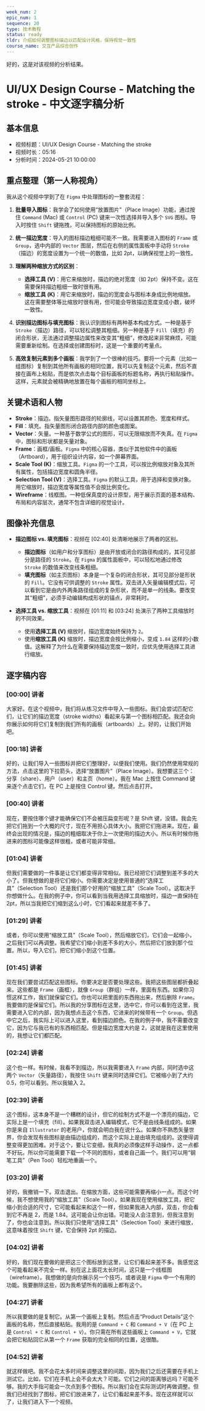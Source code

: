 ```yaml
---
week_num: 2
epic_num: 1
sequence: 20
type: 技术教程
status: ready
tldr: 介绍如何调整图标描边以匹配设计风格，保持视觉一致性
course_name: 交互产品综合创作
---
```


好的，这是对该视频的分析结果。

# UI/UX Design Course - Matching the stroke - 中文逐字稿分析

## 基本信息
- 视频标题：UI/UX Design Course - Matching the stroke
- 视频时长：05:16
- 分析时间：2024-05-21 10:00:00

## 重点整理（第一人称视角）
我从这个视频中学到了在 `Figma` 中处理图标的一整套流程：

1.  **批量导入图标**：我学会了如何使用“放置图片”（Place Image）功能，通过按住 `Command` (Mac) 或 `Control` (PC) 键来一次性选择并导入多个 `SVG` 图标。导入时按住 `Shift` 键拖拽，可以保持图标的原始比例。

2.  **统一描边宽度**：导入的图标描边粗细可能不一致。我需要进入图标的 `Frame` 或 `Group`，选中内部的 `Vector` 图层，然后在右侧的属性面板中手动将 `Stroke`（描边）的宽度设置为一个统一的数值，比如 2pt，以确保视觉上的一致性。

3.  **理解两种缩放方式的区别**：
    *   **选择工具 (V)**：用它来缩放时，描边的绝对宽度（如 2pt）保持不变。这在需要保持描边粗细一致时很有用。
    *   **缩放工具 (K)**：用它来缩放时，描边的宽度会与图标本身成比例地缩放。这在需要整体等比缩放时很有用，但可能会导致描边宽度变成小数，破坏一致性。

4.  **识别描边图标与填充图标**：我认识到图标有两种基本构成方式。一种是基于 `Stroke`（描边）路径，可以轻松调整其粗细。另一种是基于 `Fill`（填充）的闭合形状，无法通过调整描边属性来改变其“粗细”，修改起来非常麻烦，可能需要重新绘制。在选择或创建图标时，这是一个重要的考量点。

5.  **高效复制元素到多个画板**：我学到了一个很棒的技巧。要将一个元素（比如一组图标）复制到其他所有画板的相同位置，我可以先复制这个元素，然后不直接在画布上粘贴，而是依次点击每个目标画板的标题名称，再执行粘贴操作。这样，元素就会被精确地放置在每个画板的相同坐标上。

## 关键术语和人物
- **Stroke**：描边。指矢量图形路径的轮廓线，可以设置其颜色、宽度和样式。
- **Fill**：填充。指矢量图形闭合路径内部的颜色或图案。
- **Vector**：矢量。一种基于数学公式的图形，可以无限缩放而不失真。在 `Figma` 中，图标和形状都是矢量对象。
- **Frame**：画框/画板。`Figma` 中的核心容器，类似于其他软件中的画板（Artboard），用于组织设计内容，如一个屏幕界面。
- **Scale Tool (K)**：缩放工具。`Figma` 的一个工具，可以按比例缩放对象及其所有属性，包括描边宽度和圆角半径。
- **Selection Tool (V)**：选择工具。`Figma` 的默认工具，用于选择和变换对象。用它缩放时，描边宽度等属性值不会按比例变化。
- **Wireframe**：线框图。一种低保真度的设计原型，用于展示页面的基本结构、布局和内容层次，通常不包含详细的视觉设计。

## 图像补充信息
- **描边图标 vs. 填充图标**：视频在 [02:40] 处清晰地展示了两者的区别。
    - **描边图标**（如用户和分享图标）是由开放或闭合的路径构成的，其可见部分是路径的 `Stroke`。在 `Figma` 的属性面板中，可以轻松地通过修改 `Stroke` 的数值来改变线条粗细。
    - **填充图标**（如主页图标）本身是一个复杂的闭合形状，其可见部分是形状的 `Fill`。它没有可供调整的 `Stroke` 属性。双击进入矢量编辑模式后，可以看到它是由内外两条路径组成的复杂形状，而不是单一的线条。要改变其“粗细”，必须手动编辑构成形状的锚点，非常耗时。
    
    

- **选择工具 vs. 缩放工具**：视频在 [01:11] 和 [03:24] 处演示了两种工具缩放时的不同效果。
    - 使用**选择工具 (V)** 缩放时，描边宽度始终保持为 `2`。
    - 使用**缩放工具 (K)** 缩放时，描边宽度会按比例缩小，变成 `1.84` 这样的小数值。这解释了为什么在需要保持描边宽度一致时，应优先使用选择工具进行缩放。

## 逐字稿内容

### [00:00] 讲者
大家好。在这个视频中，我们将从练习文件中导入一些图标。我们会尝试匹配它们，让它们的描边宽度（stroke widths）看起来与第一个图标相匹配。我还会向你展示如何将它们复制到我们所有的画板（artboards）上。好的，让我们开始吧。

### [00:18] 讲者
好的，让我们导入一些图标并把它们整理好，以便我们使用。我们仍然使用常规的方法，点击这里的下拉箭头，选择“放置图片”（Place Image）。我想要这三个：分享（share）、用户（user）和主页（home）。我在 Mac 上按住 Command 键来逐个点击它们，在 PC 上是按住 Control 键。然后点击打开。

### [00:40] 讲者
现在，要按住哪个键才能确保它们不会被压扁变形呢？是 Shift 键，没错。我会先把它们拖到一个大概的尺寸，现在不用担心具体大小。我把它们拖进来。现在，最终会出现的情况是，描边的粗细取决于你上一次使用的描边大小。所以有时候你拖进来的图标可能像这样很粗，或者可能非常细。

### [01:04] 讲者
但我们需要做的一件事是让它们都变得非常相似。我已经把它们调整到差不多的大小了。但我想做的是将它们缩小。你需要决定是使用普通的“选择工具”（Selection Tool）还是我们那个好用的“缩放工具”（Scale Tool）。这取决于你想做什么。在我的例子中，你可以看到当我用选择工具缩放时，描边一直保持在 2pt，所以当我把它们缩到这么小时，它们看起来就差不多了。

### [01:29] 讲者
或者，你可以使用“缩放工具”（Scale Tool），然后缩放它们，它们会一起缩小，之后我们可以再调整。我希望它们缩小到差不多的大小，然后把它们放到那个位置。所以，导入它们，把它们缩小到这个位置。

### [01:45] 讲者
现在我们要尝试匹配这些图标。你要决定是否要处理这些。我把这些图层都折叠起来。这些都是 `Frame`（画框），就像 `Group`（群组）一样，里面有东西。如果你习惯这样工作，我们就保留它们。你也可以把里面的东西拖出来，然后删除 `Frame`。我要做的是保留它们。所以我的分享图标在这里，选中它，你可以看到在这里，我需要进入它的内部，因为我想点击这个东西，它进来的时候带有一个 `Group`。但选中它之后，我实际上可以进入这里，看到描边颜色。在我的例子中，我不需要改变它，因为它与我已有的东西相匹配。但是描边宽度大约是 2，这就是我在这里使用的，我想让它们都匹配。

### [02:24] 讲者
这个也一样。有时候，我看不到描边，所以我需要进入 `Frame` 内部，同时选中这两个 `Vector`（矢量路径），我按住 `Shift` 键来同时选择它们。它被缩小到了大约 0.5，你可以看到。所以我输入 2。

### [02:39] 讲者
这个图标，这本身不是一个糟糕的设计，但它的绘制方式不是一个漂亮的描边，它实际上是一个填充（fill）。如果我双击进入编辑模式，它不是由线条组成的。如果你是来自 `Illustrator` 的老用户，你就会明白我在说什么。如果你不熟悉矢量世界，你会发现有些图标是由描边组成的，而这个实际上是由填充组成的。这使得调整变得更加困难。对于这个，要让它变细，我真的必须像这样手动操作，这一点都不好玩。所以你可能需要下载一个不同的图标，或者自己画一个。我们可以用“钢笔工具”（Pen Tool）轻松地重画一个。

### [03:20] 讲者
好的，我撤销一下。双击退出。在缩放方面，这些可能需要再缩小一点。而这个时候，我不想使用我的“缩放工具”（Scale Tool）。如果我现在使用缩放工具，把它缩小到合适的尺寸，它可能看起来和这个一样，但如果我进入内部，双击，你会看到它不再是 2，而是 1.84。这可能会让你出错。可能没人会注意到，但我注意到了，你也会注意到。所以我们只使用“选择工具”（Selection Tool）来进行缩放，这意味着按住 `Shift` 键，它会保持 2pt 的描边。

### [04:02] 讲者
好的，我们现在要做的是把这三个图标放到这里，让它们看起来差不多。我感觉这个可能看起来不完全一样。别在这上面花太长时间，这只是一个线框图（wireframe）。我想做的是向你展示另一个技巧，或者说是 `Figma` 中一个有用的功能。我要删除这些，因为我希望所有的画板上都有这个。

### [04:27] 讲者
所以我要做的是复制它。从第一个画板上复制。然后点击“Product Details”这个画板的名称，然后直接粘贴。我用的是 `Command + C` 和 `Command + V`（在 PC 上是 `Control + C` 和 `Control + V`）。你只需在所有这些画板上 `Command + V`，它就会把它粘贴回它从第一个 `Frame` 获取的完全相同的位置，这很酷。

### [04:52] 讲者
就这样做吧。我不会花太多时间来调整这里的间距，因为我们之后还需要在手机上测试它。比如，它们在手机上会不会太大？可能。它们之间的距离够远吗？可能不够。我的大手指可能会一次点到多个图标。所以我们会在实际测试时再做调整。但我们已经找到了图标，把它们放进来了，让它们看起来差不多。现在这样就可以了，让我们进入下一个视频。

